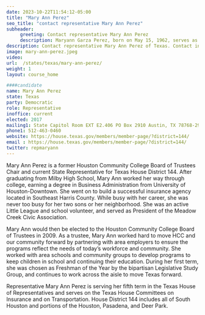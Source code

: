 ```yaml
---
date: 2023-10-22T11:54:12-05:00
title: "Mary Ann Perez"
seo_title: "contact representative Mary Ann Perez"
subheader:
     greeting: Contact representative Mary Ann Perez
     description: Maryann Garza Perez, born on May 15, 1962, serves as a Democratic representative in the Texas House of Representatives, representing House District 144 in Harris County, Texas.
description: Contact representative Mary Ann Perez of Texas. Contact information for Mary Ann Perez includes email address, phone number, and mailing address.
image: mary-ann-perez.jpeg
video:
url:  /states/texas/mary-ann-perez/
weight: 1
layout: course_home

####candidate
name: Mary Ann Perez
state: Texas
party: Democratic
role: Representative
inoffice: current
elected: 2017
mailing1: State Capitol Room EXT E2.406 PO Box 2910 Austin, TX 78768-2910
phone1: 512-463-0460
website: https://house.texas.gov/members/member-page/?district=144/
email : https://house.texas.gov/members/member-page/?district=144/
twitter: repmaryann
---
```


Mary Ann Perez is a former Houston Community College Board of Trustees Chair and current State Representative for Texas House District 144. After graduating from Milby High School, Mary Ann worked her way through college, earning a degree in Business Administration from University of Houston-Downtown. She went on to build a successful insurance agency located in Southeast Harris County. While busy with her career, she was never too busy for her two sons or her neighborhood. She was an active Little League and school volunteer, and served as President of the Meadow Creek Civic Association. 

Mary Ann would then be elected to the Houston Community College Board of Trustees in 2009. As a trustee, Mary Ann worked hard to move HCC and our community forward by partnering with area employers to ensure the programs reflect the needs of today’s workforce and community. She worked with area schools and community groups to develop programs to keep children in school and continuing their education. During her first term, she was chosen as Freshman of the Year by the bipartisan Legislative Study Group, and continues to work across the aisle to move Texas forward. 

Representative Mary Ann Perez is serving her fifth term in the Texas House of Representatives and serves on the Texas House Committees on Insurance and on Transportation. House District 144 includes all of South Houston and portions of the Houston, Pasadena, and Deer Park.
